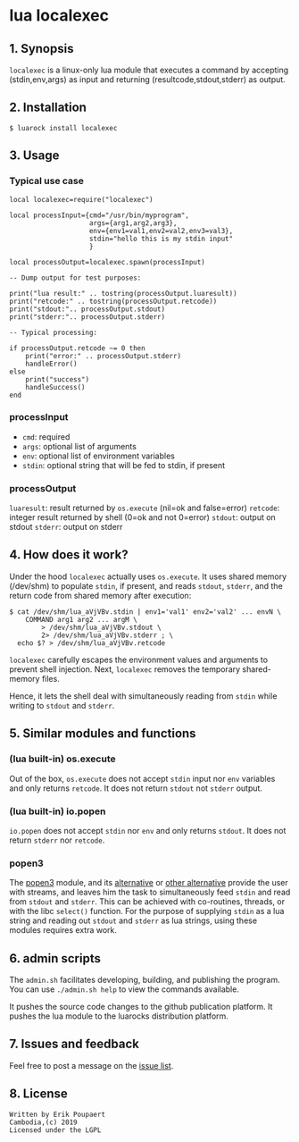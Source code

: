 # lua localexec

## 1. Synopsis

`localexec` is a linux-only lua module that executes a command by accepting (stdin,env,args) as input and returning (resultcode,stdout,stderr) as output.

## 2. Installation

```
$ luarock install localexec
```

## 3. Usage

### Typical use case

```(lua)
local localexec=require("localexec")

local processInput={cmd="/usr/bin/myprogram", 
                    args={arg1,arg2,arg3}, 
                    env={env1=val1,env2=val2,env3=val3}, 
                    stdin="hello this is my stdin input"
                    }

local processOutput=localexec.spawn(processInput)

-- Dump output for test purposes:

print("lua result:" .. tostring(processOutput.luaresult))
print("retcode:" .. tostring(processOutput.retcode))
print("stdout:".. processOutput.stdout)
print("stderr:".. processOutput.stderr)

-- Typical processing:

if processOutput.retcode ~= 0 then
    print("error:" .. processOutput.stderr)
    handleError()
else
    print("success")
    handleSuccess()
end

```

### processInput

* `cmd`: required
* `args`: optional list of arguments
* `env`: optional list of environment variables
* `stdin`: optional string that will be fed to stdin, if present

### processOutput

`luaresult`: result returned by `os.execute` (nil=ok and false=error)
`retcode`: integer result returned by shell (0=ok and not 0=error)
`stdout`: output on stdout
`stderr`: output on stderr

## 4. How does it work?

Under the hood `localexec` actually uses `os.execute`. It uses shared memory (/dev/shm) to populate `stdin`, if present,
and reads `stdout`, `stderr`, and the return code from shared memory after execution:
```
$ cat /dev/shm/lua_aVjVBv.stdin | env1='val1' env2='val2' ... envN \
    COMMAND arg1 arg2 ... argM \
        > /dev/shm/lua_aVjVBv.stdout \
        2> /dev/shm/lua_aVjVBv.stderr ; \
  echo $? > /dev/shm/lua_aVjVBv.retcode
```
`localexec` carefully escapes the environment values and arguments to prevent shell injection.
Next, `localexec` removes the temporary shared-memory files.

Hence, it lets the shell deal with simultaneously reading from `stdin` while writing to `stdout` and `stderr`.

## 5. Similar modules and functions

### (lua built-in) os.execute

Out of the box, `os.execute` does not accept `stdin` input nor `env` variables and only returns `retcode`.
It does not return `stdout` not `stderr` output.

### (lua built-in) io.popen

`io.popen` does not accept `stdin` nor `env` and only returns `stdout`.
It does not return `stderr` nor `retcode`.

### popen3

The [popen3](https://gist.github.com/mike-bourgeous/2be6c8900bf624887fe5fee4f28552ef#file-popen3_2011-c) module, and its
[alternative](https://github.com/kylemanna/lua-popen3/blob/master/pipe.lua) or [other alternative](https://github.com/LuaDist/lpc) provide the user with streams, and leaves him the task to simultaneously feed `stdin` and read from `stdout` and `stderr`. This can be achieved with co-routines, threads, or with the libc `select()` function. For the purpose of supplying `stdin` as a lua string and reading out `stdout` and `stderr` as lua strings, using these modules requires extra work.

## 6. admin scripts

The `admin.sh` facilitates developing, building, and publishing the program.
You can use `./admin.sh help` to view the commands available.

It pushes the source code changes to the github publication platform.
It pushes the lua module to the luarocks distribution platform.

## 7. Issues and feedback

Feel free to post a message on the [issue list](https://github.com/eriksank/localexec/issues).

## 8. License

```
Written by Erik Poupaert
Cambodia,(c) 2019
Licensed under the LGPL
```

